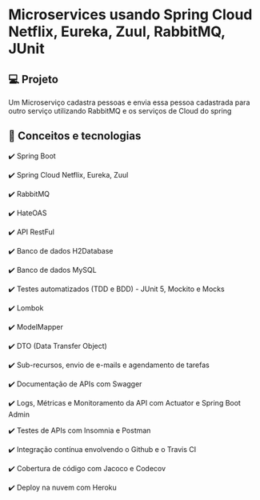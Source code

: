 # Microservices usando Spring Cloud Netflix, Eureka, Zuul, RabbitMQ, JUnit

## 💻 Projeto

Um Microserviço cadastra pessoas e envia essa pessoa cadastrada para outro serviço utilizando RabbitMQ e os serviços de Cloud do spring

## :rocket: Conceitos e tecnologias

✔️ Spring Boot

✔️ Spring Cloud Netflix, Eureka, Zuul

✔️ RabbitMQ

✔️ HateOAS

✔️ API RestFul

✔️ Banco de dados H2Database

✔️ Banco de dados MySQL

✔️ Testes automatizados (TDD e BDD) - JUnit 5, Mockito e Mocks

✔️ Lombok

✔️ ModelMapper

✔️ DTO (Data Transfer Object)

✔️ Sub-recursos, envio de e-mails e agendamento de tarefas

✔️ Documentação de APIs com Swagger

✔️ Logs, Métricas e Monitoramento da API com Actuator e Spring Boot Admin

✔️ Testes de APIs com Insomnia e Postman

✔️ Integração contínua envolvendo o Github e o Travis CI

✔️ Cobertura de código com Jacoco e Codecov

✔️ Deploy na nuvem com Heroku
